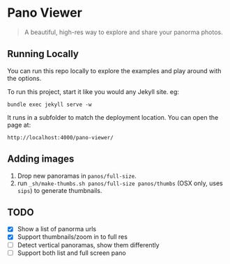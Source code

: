# Pano Viewer

> A beautiful, high-res way to explore and share your panorma photos.

## Running Locally

You can run this repo locally to explore the examples and play around with the options.

To run this project, start it like you would any Jekyll site. eg:

    bundle exec jekyll serve -w

It runs in a subfolder to match the deployment location. You can open the page at:

    http://localhost:4000/pano-viewer/

## Adding images

1. Drop new panoramas in `panos/full-size`.
2. run `_sh/make-thumbs.sh panos/full-size panos/thumbs` (OSX only, uses `sips`) to generate thumbnails.

## TODO

- [x] Show a list of panorma urls
- [x] Support thumbnails/zoom in to full res
- [ ] Detect vertical panoramas, show them differently
- [ ] Support both list and full screen pano